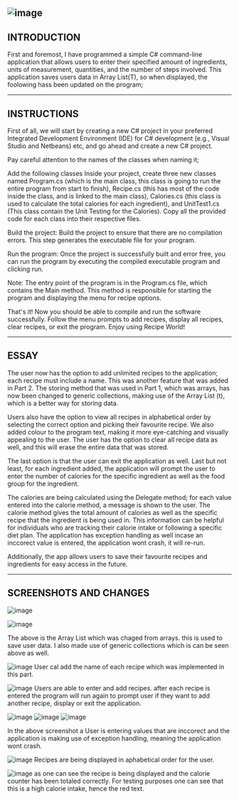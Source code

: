    ![image](https://user-images.githubusercontent.com/102582551/234572619-b6a24bc3-16bc-4fb6-ab84-b2d86f0719b5.png)
------------
INTRODUCTION
------------
First and foremost, I have programmed a simple C# command-line application that allows users to enter their specified amount of ingredients, units of measurement, quantities, and the number of steps involved. This application saves users data in Array List(T), so when displayed, the foolowing hass been updated on the program;

-------------
INSTRUCTIONS
-------------
First of all, we will start by creating a new C# project in your preferred Integrated Development Environment (IDE) for C# development (e.g., Visual Studio and Netbeans) etc, and go ahead and create a new C# project.

Pay careful attention to the names of the classes when naming it;

Add the following classes Inside your project, create three new classes named Program.cs (which is the main class, this class is going to run the entire program from start to finish), Recipe.cs (this has most of the code inside the class, and is linked to the main class), Calories.cs (this class is used to calculate the total calories for each ingredient), and UnitTest1.cs (This class contain the Unit Testing for the Calories). Copy all the provided code for each class into their respective files.

Build the project: Build the project to ensure that there are no compilation errors. This step generates the executable file for your program.

Run the program: Once the project is successfully built and error free, you can run the program by executing the compiled executable program and clicking run.

Note: The entry point of the program is in the Program.cs file, which contains the Main method. This method is responsible for starting the program and displaying the menu for recipe options.

That's it! Now you should be able to compile and run the software successfully. Follow the menu prompts to add recipes, display all recipes, clear recipes, or exit the program. Enjoy using Recipe World!

------
ESSAY
------
The user now has the option to add unlimited recipes to the application; each recipe must include a name. This was another feature that was added in Part 2. The storing method that was used in Part 1, which was arrays, has now been changed to generic collections, making use of the Array List (t), which is a better way for storing data. 

Users also have the option to view all recipes in alphabetical order by selecting the correct option and picking their favourite recipe. 
We also added colour to the program text, making it more eye-catching and visually appealing to the user. The user has the option to clear all recipe data as well, and this will erase the entire data that was stored.

The last option is that the user can exit the application as well. Last but not least, for each ingredient added, the application will prompt the user to enter the number of calories for the specific ingredient as well as the food group for the ingredient.

The calories are being calculated using the Delegate method; for each value entered into the calorie method, a message is shown to the user. The calorie method gives the total amount of calories as well as the specific recipe that the ingredient is being used in. This information can be helpful for individuals who are tracking their calorie intake or following a specific diet plan. The application has exception handling as well incase an inccorect value is entered, the application wont crash, it will re-run.

Additionally, the app allows users to save their favourite recipes and ingredients for easy access in the future.

-----------------------
SCREENSHOTS AND CHANGES
-----------------------
![image](https://github.com/ThakeerMoola/POE_PROG6221/assets/102582551/5b0fc8a2-e5aa-4ba5-9551-1fdc34cc67dc)

![image](https://github.com/ThakeerMoola/POE_PROG6221/assets/102582551/f78a1b56-45e5-4097-a2c9-202164914ba3)

The above is the Array List<T> which was chaged from arrays. this is used to save user data. I also made use of generic collections which is can be seen above as well.
   
![image](https://github.com/ThakeerMoola/POE_PROG6221/assets/102582551/b9b3ec4a-9bd0-4518-a064-b9c1e87ecfea)
User cal add the name of each recipe which was implemented in this part.

![image](https://github.com/ThakeerMoola/POE_PROG6221/assets/102582551/67f037e2-b286-4550-be62-09cebb0d8a7c)
Users are able to enter and add recipes. after each recipe is entered the program will run again to prompt user if they want to add another recipe, display or exit the application.
   
![image](https://github.com/ThakeerMoola/POE_PROG6221/assets/102582551/cdfb66ca-d4d2-4873-befa-310df2c3abc2)
![image](https://github.com/ThakeerMoola/POE_PROG6221/assets/102582551/7da34b7d-c1b0-4677-9e01-ec761019ac3d)
![image](https://github.com/ThakeerMoola/POE_PROG6221/assets/102582551/ca6d106a-53eb-470d-8020-118918eb1c2b)

In the above screenshot a User is entering values that are inccorect and the application is making use of exception handling, meaning the application wont crash.
   
![image](https://github.com/ThakeerMoola/POE_PROG6221/assets/102582551/e9500368-a56a-4bc7-9834-466b4c588c8e)
Recipes are being displayed in aphabetical order for the user.
   
   
![image](https://github.com/ThakeerMoola/POE_PROG6221/assets/102582551/9810e5db-198d-453b-b010-544ec6cc7075)
as one can see the recipe is being displayed and the calorie counter has been totaled correctly. For testing purposes one can see that this is a high calorie intake, hence the red text.
   











